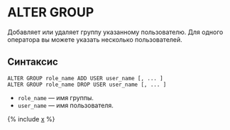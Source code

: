 # ALTER GROUP

Добавляет или удаляет группу указанному пользователю. Для одного оператора вы можете указать несколько пользователей.

## Синтаксис

```yql
ALTER GROUP role_name ADD USER user_name [, ... ]
ALTER GROUP role_name DROP USER user_name [, ... ]
```

* `role_name` — имя группы.
* `user_name` — имя пользователя.

{% include [x](_includes/builtin_groups.md) %}
